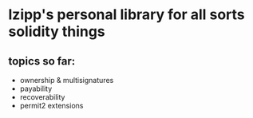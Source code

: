 # lzipp's personal library for all sorts solidity things
## topics so far:
- ownership & multisignatures
- payability
- recoverability
- permit2 extensions
